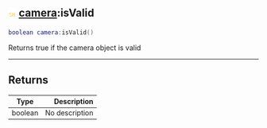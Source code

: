 ## ![shared](../../.gitbook/assets/shared.png) [camera](./readme/camera.md):isValid

```lua
boolean camera:isValid()
```

Returns true if the camera object is valid

------
## Returns

| Type   | Description |
| ------ | ----------: |
| boolean | No description |

